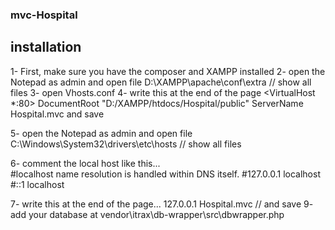 ### mvc-Hospital

## installation
1- First, make sure you have the composer and XAMPP installed
2- open the Notepad as admin and open file D:\XAMPP\apache\conf\extra  // show all files
3- open Vhosts.conf
4- write this at the end of the page
  <VirtualHost *:80>
     DocumentRoot "D:/XAMPP/htdocs/Hospital/public"
     ServerName Hospital.mvc
  </VirtualHost>
  and save 
  
  5- open the Notepad as admin and open file C:\Windows\System32\drivers\etc\hosts  // show all files
  
  6- comment the local host like this...  
  #localhost name resolution is handled within DNS itself.
	#127.0.0.1       localhost
	#::1             localhost
  
  7- write this at the end of the page...   127.0.0.1         Hospital.mvc  // and save
  9- add your database at vendor\itrax\db-wrapper\src\dbwrapper.php
  
    
  

